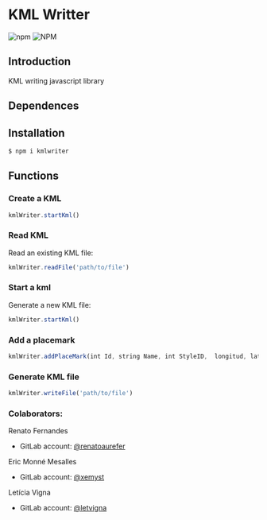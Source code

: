 # KML Writter

![npm](https://img.shields.io/npm/dw/kmlwriter.svg?logoColor=green)
![NPM](https://img.shields.io/npm/l/kmlwriter.svg)


## Introduction

KML writing javascript library

## Dependences

## Installation
```sh
$ npm i kmlwriter
```
## Functions

### Create a KML

```javascript
kmlWriter.startKml()
```

### Read KML

Read an existing KML file:

```javascript
kmlWriter.readFile('path/to/file')
```
### Start a kml

Generate a new KML file:

```javascript
kmlWriter.startKml()
```
### Add a placemark

```javascript
kmlWriter.addPlaceMark(int Id, string Name, int StyleID,  longitud, latitude, range)
```
### Generate KML file

```javascript
kmlWriter.writeFile('path/to/file')
```

### Colaborators:

Renato Fernandes

* GitLab account: [@renatoaurefer](https://gitlab.com/renatoaurefer)


Eric Monné Mesalles

* GitLab account: [@xemyst](https://gitlab.com/Xemyst)

Letícia Vigna

* GitLab account: [@letvigna](https://gitlab.com/letvigna)
